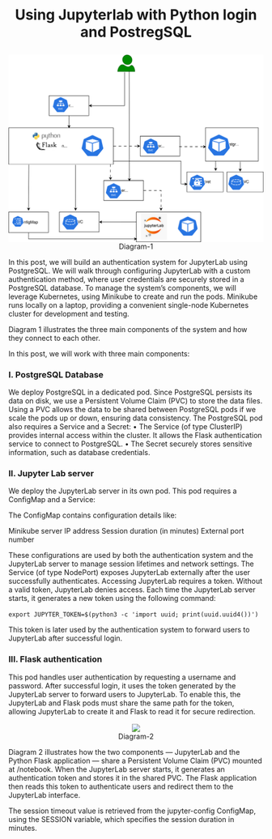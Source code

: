 # <p width=600 align="center"><b>Using Jupyterlab with Python login and PostregSQL</b></p>


<p align="center">
<img align="center" src="img\jupyter-lab.svg" wodth=90%><br>
Diagram-1
</p>

In this post, we will build an authentication system for JupyterLab using PostgreSQL.
We will walk through configuring JupyterLab with a custom authentication method, where user credentials are securely stored in a PostgreSQL database.
To manage the system’s components, we will leverage Kubernetes, using Minikube to create and run the pods. Minikube runs locally on a laptop, providing a convenient single-node Kubernetes cluster for development and testing.

Diagram 1 illustrates the three main components of the system and how they connect to each other.

In this post, we will work with three main components:
 ### I.	PostgreSQL Database
 We deploy PostgreSQL in a dedicated pod. Since PostgreSQL persists its data on disk, we use a Persistent Volume Claim (PVC) to store the data files.
Using a PVC allows the data to be shared between PostgreSQL pods if we scale the pods up or down, ensuring data consistency.
The PostgreSQL pod also requires a Service and a Secret:
•	The Service (of type ClusterIP) provides internal access within the cluster. It allows the Flask authentication service to connect to PostgreSQL.
•	The Secret securely stores sensitive information, such as database credentials.

 ### II. Jupyter Lab server

We deploy the JupyterLab server in its own pod. This pod requires a ConfigMap and a Service:

The ConfigMap contains configuration details like:

Minikube server IP address
Session duration (in minutes)
External port number

These configurations are used by both the authentication system and the JupyterLab server to manage session lifetimes and network settings.
The Service (of type NodePort) exposes JupyterLab externally after the user successfully authenticates.
Accessing JupyterLab requires a token. Without a valid token, JupyterLab denies access. Each time the JupyterLab server starts, it generates a new token using the following command:

```export JUPYTER_TOKEN=$(python3 -c 'import uuid; print(uuid.uuid4())')```

This token is later used by the authentication system to forward users to JupyterLab after successful login.


 ### III. Flask authentication

This pod handles user authentication by requesting a username and password. After successful login, it uses the token generated by the JupyterLab server to forward users to JupyterLab. To enable this, the JupyterLab and Flask pods must share the same path for the token, allowing JupyterLab to create it and Flask to read it for secure redirection.

<p align="center">
<img align="center" src="img\details.drawio.svg" wodth=90%><br>
Diagram-2
</p>

Diagram 2 illustrates how the two components — JupyterLab and the Python Flask application — share a Persistent Volume Claim (PVC) mounted at /notebook.
When the JupyterLab server starts, it generates an authentication token and stores it in the shared PVC.
The Flask application then reads this token to authenticate users and redirect them to the JupyterLab interface.

The session timeout value is retrieved from the jupyter-config ConfigMap, using the SESSION variable, which specifies the session duration in minutes.

